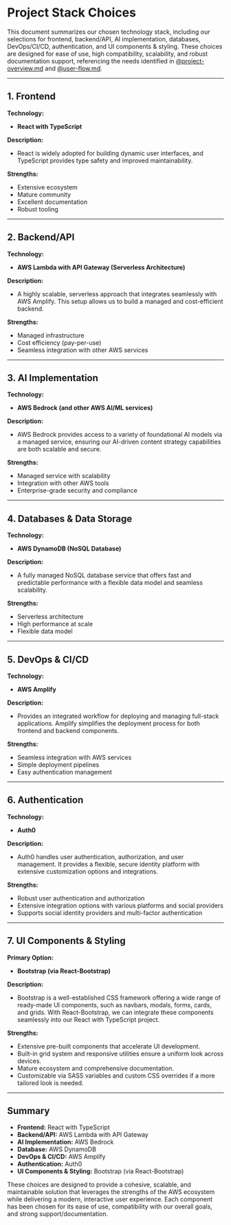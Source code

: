 # Project Stack Choices

This document summarizes our chosen technology stack, including our selections for frontend, backend/API, AI implementation, databases, DevOps/CI/CD, authentication, and UI components & styling. These choices are designed for ease of use, high compatibility, scalability, and robust documentation support, referencing the needs identified in [@project-overview.md](./project-overview.md) and [@user-flow.md](./user-flow.md).

---

## 1. Frontend

**Technology:**  
- **React with TypeScript**

**Description:**  
- React is widely adopted for building dynamic user interfaces, and TypeScript provides type safety and improved maintainability.

**Strengths:**  
- Extensive ecosystem  
- Mature community  
- Excellent documentation  
- Robust tooling

---

## 2. Backend/API

**Technology:**  
- **AWS Lambda with API Gateway (Serverless Architecture)**

**Description:**  
- A highly scalable, serverless approach that integrates seamlessly with AWS Amplify. This setup allows us to build a managed and cost-efficient backend.

**Strengths:**  
- Managed infrastructure  
- Cost efficiency (pay-per-use)  
- Seamless integration with other AWS services

---

## 3. AI Implementation

**Technology:**  
- **AWS Bedrock (and other AWS AI/ML services)**

**Description:**  
- AWS Bedrock provides access to a variety of foundational AI models via a managed service, ensuring our AI-driven content strategy capabilities are both scalable and secure.

**Strengths:**  
- Managed service with scalability  
- Integration with other AWS tools  
- Enterprise-grade security and compliance

---

## 4. Databases & Data Storage

**Technology:**  
- **AWS DynamoDB (NoSQL Database)**

**Description:**  
- A fully managed NoSQL database service that offers fast and predictable performance with a flexible data model and seamless scalability.

**Strengths:**  
- Serverless architecture  
- High performance at scale  
- Flexible data model

---

## 5. DevOps & CI/CD

**Technology:**  
- **AWS Amplify**

**Description:**  
- Provides an integrated workflow for deploying and managing full-stack applications. Amplify simplifies the deployment process for both frontend and backend components.

**Strengths:**  
- Seamless integration with AWS services  
- Simple deployment pipelines  
- Easy authentication management

---

## 6. Authentication

**Technology:**  
- **Auth0**

**Description:**  
- Auth0 handles user authentication, authorization, and user management. It provides a flexible, secure identity platform with extensive customization options and integrations.

**Strengths:**  
- Robust user authentication and authorization  
- Extensive integration options with various platforms and social providers  
- Supports social identity providers and multi-factor authentication

---

## 7. UI Components & Styling

**Primary Option:**  
- **Bootstrap (via React-Bootstrap)**

**Description:**  
- Bootstrap is a well-established CSS framework offering a wide range of ready-made UI components, such as navbars, modals, forms, cards, and grids. With React-Bootstrap, we can integrate these components seamlessly into our React with TypeScript project.

**Strengths:**  
- Extensive pre-built components that accelerate UI development.
- Built-in grid system and responsive utilities ensure a uniform look across devices.
- Mature ecosystem and comprehensive documentation.
- Customizable via SASS variables and custom CSS overrides if a more tailored look is needed.

---

## Summary

- **Frontend:** React with TypeScript  
- **Backend/API:** AWS Lambda with API Gateway  
- **AI Implementation:** AWS Bedrock  
- **Database:** AWS DynamoDB  
- **DevOps & CI/CD:** AWS Amplify  
- **Authentication:** Auth0  
- **UI Components & Styling:** Bootstrap (via React-Bootstrap)

These choices are designed to provide a cohesive, scalable, and maintainable solution that leverages the strengths of the AWS ecosystem while delivering a modern, interactive user experience. Each component has been chosen for its ease of use, compatibility with our overall goals, and strong support/documentation.
